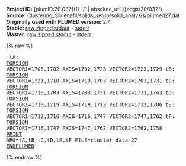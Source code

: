 **Project ID:** [plumID:20.032]({{ '/' | absolute_url }}eggs/20/032/)  
**Source:** Clustering_Sildenafil/solids_setup/solid_analysis/plumed27.dat  
**Originally used with PLUMED version:** 2.4  
**Stable:** [raw zipped stdout](plumed27.dat.plumed.stdout.txt.zip) - [stderr](plumed27.dat.plumed.stderr)  
**Master:** [raw zipped stdout](plumed27.dat.plumed_master.stdout.txt.zip) - [stderr](plumed27.dat.plumed_master.stderr)  

{% raw %}<pre>
tA: <a href="https://plumed.github.io/doc-master/user-doc/html/_t_o_r_s_i_o_n.html">TORSION</a> VECTOR1=1708,1702 AXIS=1702,1723 VECTOR2=1723,1729
tB: <a href="https://plumed.github.io/doc-master/user-doc/html/_t_o_r_s_i_o_n.html">TORSION</a> VECTOR1=1721,1710 AXIS=1710,1703 VECTOR2=1703,1731
tC: <a href="https://plumed.github.io/doc-master/user-doc/html/_t_o_r_s_i_o_n.html">TORSION</a> VECTOR1=1710,1703 AXIS=1703,1731 VECTOR2=1731,1743
tD: <a href="https://plumed.github.io/doc-master/user-doc/html/_t_o_r_s_i_o_n.html">TORSION</a> VECTOR1=1710,1719 AXIS=1719,1713 VECTOR2=1713,1706
tE: <a href="https://plumed.github.io/doc-master/user-doc/html/_t_o_r_s_i_o_n.html">TORSION</a> VECTOR1=1712,1716 AXIS=1716,1747 VECTOR2=1747,1762
tF: <a href="https://plumed.github.io/doc-master/user-doc/html/_t_o_r_s_i_o_n.html">TORSION</a> VECTOR1=1716,1747 AXIS=1747,1762 VECTOR2=1762,1758
<a href="https://plumed.github.io/doc-master/user-doc/html/_p_r_i_n_t.html">PRINT</a> ARG=tA,tB,tC,tD,tE,tF FILE=cluster_data_27
<a href="https://plumed.github.io/doc-master/user-doc/html/_e_n_d_p_l_u_m_e_d.html">ENDPLUMED</a>
</pre>{% endraw %}
